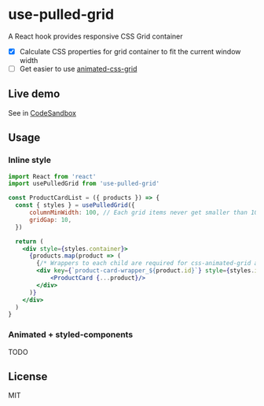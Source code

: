 # use-pulled-grid

A React hook provides responsive CSS Grid container

- [x] Calculate CSS properties for grid container to fit the current window width
- [ ] Get easier to use [animated-css-grid](https://github.com/aholachek/animate-css-grid)

## Live demo

See in [CodeSandbox](https://codesandbox.io/s/qqz0p8w784)

## Usage

### Inline style

```jsx
import React from 'react'
import usePulledGrid from 'use-pulled-grid'

const ProductCardList = ({ products }) => {
  const { styles } = usePulledGrid({
      columnMinWidth: 100, // Each grid items never get smaller than 100px
      gridGap: 10,
  })

  return (
    <div style={styles.container}>
      {products.map(product => (
        {/* Wrappers to each child are required for css-animated-grid and fallback style of grid gap */}
        <div key={`product-card-wrapper_${product.id}`} style={styles.itemWrapper}>
            <ProductCard {...product}/>
        </div>
      )}
    </div>
  )
}
```

### Animated + styled-components

TODO

## License

MIT
